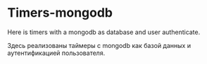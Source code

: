 # Timers-mongodb
  Here is timers with a mongodb as database and user authenticate.

  Здесь реализованы таймеры с mongodb как базой данных и аутентификацией пользователя.
